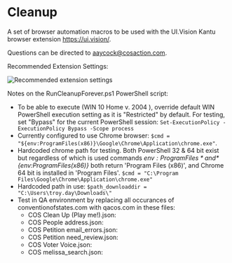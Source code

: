 # Cleanup

A set of browser automation macros to be used with the UI.Vision Kantu browser extension https://ui.vision/.

Questions can be directed to aaycock@cosaction.com.

Recommended Extension Settings:

![Recommended extension settings](recommendedExtensionSettings.png)


Notes on the RunCleanupForever.ps1 PowerShell script:
* To be able to execute (WIN 10 Home v. 2004 ), override default WIN PowerShell execution setting as it is "Restricted" by default.  For testing, set "Bypass" for the current PowerShell session:  `Set-ExecutionPolicy -ExecutionPolicy Bypass -Scope process`
* Currently configured to use Chrome browser: `$cmd = "${env:ProgramFiles(x86)}\Google\Chrome\Application\chrome.exe"`.   
* Hardcoded chrome path for testing.  Both PowerShell 32 & 64 bit exist but regardless of which is used commands *${env:ProgramFiles}* and *${env:ProgramFiles(x86)}* both return 'Program Files (x86)', and Chrome 64 bit is installed in 'Program Files'.  `$cmd = "C:\Program Files\Google\Chrome\Application\chrome.exe"`
* Hardcoded path in use: `$path_downloaddir = "C:\Users\troy.day\Downloads\" `
* Test in QA environment by replacing all occurances of conventionofstates.com with qacos.com in these files: 
  * COS Clean Up (Play me!).json:  
  * COS People address.json:
  * COS Petition email_errors.json:
  * COS Petition need_review.json:
  * COS Voter Voice.json:
  * COS melissa_search.json:

